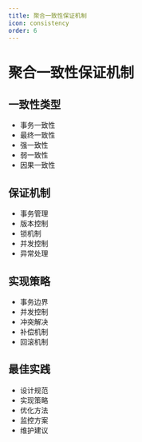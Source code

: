 ```yaml
---
title: 聚合一致性保证机制
icon: consistency
order: 6
---
```


# 聚合一致性保证机制

## 一致性类型
- 事务一致性
- 最终一致性
- 强一致性
- 弱一致性
- 因果一致性

## 保证机制
- 事务管理
- 版本控制
- 锁机制
- 并发控制
- 异常处理

## 实现策略
- 事务边界
- 并发控制
- 冲突解决
- 补偿机制
- 回滚机制

## 最佳实践
- 设计规范
- 实现策略
- 优化方法
- 监控方案
- 维护建议

